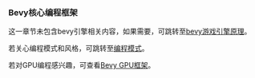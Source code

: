 ### Bevy核心编程框架

这一章节未包含bevy引擎相关内容，如果需要，可跳转至[bevy游戏引擎原理](./bevy游戏引擎原理/介绍.md)。

若关心编程模式和风格，可跳转至[编程模式](./programming_patterns.md)。

若对GPU编程感兴趣，可查看[Bevy GPU框架](./bevy_render_gpu_framework.md)。

